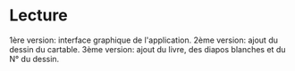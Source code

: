 # Lecture
1ère version: interface graphique de l'application.
2ème version: ajout du dessin du cartable.
3ème version: ajout du livre, des diapos blanches et du N° du dessin.
